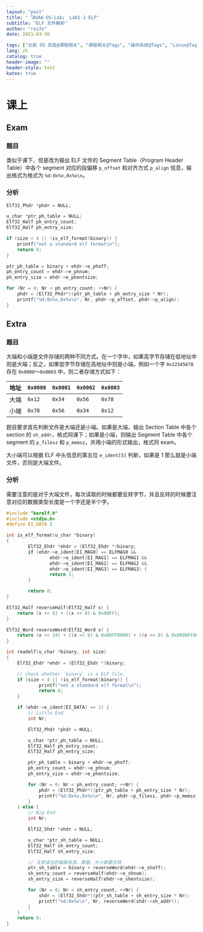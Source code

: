 ```yaml
---
layout: "post"
title: "「BUAA-OS-Lab」 Lab1-1 ELF"
subtitle: "ELF 文件解析"
author: "roife"
date: 2021-03-30

tags: ["北航 OS 实验@课程相关", "课程相关@Tags", "操作系统@Tags", "Linux@Tags", "C@编程语言", "ELF@Linux"]
lang: zh
catalog: true
header-image: ""
header-style: text
katex: true
---
```


# 课上

## Exam

### 题目

类似于课下，但是改为输出 ELF 文件的 Segment Table（Program Header Table）中各个 segment 对应的段偏移 `p_offset` 和对齐方式 `p_align` 信息，输出格式为格式为 `%d:0x%x,0x%x\n`。

### 分析

```c
Elf32_Phdr *phdr = NULL;

u_char *ptr_ph_table = NULL;
Elf32_Half ph_entry_count;
Elf32_Half ph_entry_size;

if (size < 4 || !is_elf_format(binary)) {
    printf("not a standard elf format\n");
    return 0;
}

ptr_ph_table = binary + ehdr->e_phoff;
ph_entry_count = ehdr->e_phnum;
ph_entry_size = ehdr->e_phentsize;

for (Nr = 0; Nr < ph_entry_count; ++Nr) {
    phdr = (Elf32_Phdr*)(ptr_ph_table + ph_entry_size * Nr);
    printf("%d:0x%x,0x%x\n", Nr, phdr->p_offset, phdr->p_align);
}
```

## Extra

### 题目

大端和小端是文件存储的两种不同方式。在一个字中，如果高字节存储在低地址中则是大端；反之，如果低字节存储在高地址中则是小端。例如一个字 `0x12345678` 存在 `0x0000`～`0x0003` 中，则二者存储方式如下：

| 地址 | `0x0000` | `0x0001` | `0x0002` | `0x0003` |
|-|-|-|-|-|
| 大端 | `0x12` | `0x34` | `0x56` | `0x78` |
| 小端 | `0x78` | `0x56` | `0x34` | `0x12` |

题目要求首先判断文件是大端还是小端。如果是大端，输出 Section Table 中各个 section 的 `sh_addr`，格式同课下；如果是小端，则输出 Segment Table 中各个 segment 的 `p_filesz` 和 `p_memsz`，并用小端的形式输出，格式同 exam。

大小端可以根据 ELF 中头信息的第五位 `e_ident[5]` 判断，如果是 1 那么就是小端文件，否则是大端文件。

### 分析

需要注意的是对于大端文件，每次读取的时候都要反转字节，并且反转的时候要注意对应的数据类型长度是一个字还是半个字。

```c
#include "kerelf.h"
#include <stdio.h>
#define EI_DATA 5

int is_elf_format(u_char *binary)
{
        Elf32_Ehdr *ehdr = (Elf32_Ehdr *)binary;
        if (ehdr->e_ident[EI_MAG0] == ELFMAG0 &&
                ehdr->e_ident[EI_MAG1] == ELFMAG1 &&
                ehdr->e_ident[EI_MAG2] == ELFMAG2 &&
                ehdr->e_ident[EI_MAG3] == ELFMAG3) {
                return 1;
        }

        return 0;
}

Elf32_Half reverseHalf(Elf32_Half x) {
    return (x << 8) + ((x >> 8) & 0x00FF);
}

Elf32_Word reverseWord(Elf32_Word x) {
    return (x << 24) + ((x << 8) & 0x00FF0000) + ((x >> 8) & 0x0000FF00) + (x >> 24);
}

int readelf(u_char *binary, int size)
{
    Elf32_Ehdr *ehdr = (Elf32_Ehdr *)binary;

    // check whether `binary` is a ELF file.
    if (size < 4 || !is_elf_format(binary)) {
            printf("not a standard elf format\n");
            return 0;
    }

    if (ehdr->e_ident[EI_DATA] == 1) {
        // Little End
        int Nr;

        Elf32_Phdr *phdr = NULL;

        u_char *ptr_ph_table = NULL;
        Elf32_Half ph_entry_count;
        Elf32_Half ph_entry_size;

        ptr_ph_table = binary + ehdr->e_phoff;
        ph_entry_count = ehdr->e_phnum;
        ph_entry_size = ehdr->e_phentsize;

        for (Nr = 0; Nr < ph_entry_count; ++Nr) {
            phdr = (Elf32_Phdr*)(ptr_ph_table + ph_entry_size * Nr);
            printf("%d:0x%x,0x%x\n", Nr, phdr->p_filesz, phdr->p_memsz);
        }
    } else {
        // Big End
        int Nr;

        Elf32_Shdr *shdr = NULL;

        u_char *ptr_sh_table = NULL;
        Elf32_Half sh_entry_count;
        Elf32_Half sh_entry_size;

        // 注意读出的偏移信息、数量、大小都要反转
        ptr_sh_table = binary + reverseWord(ehdr->e_shoff);
        sh_entry_count = reverseHalf(ehdr->e_shnum);
        sh_entry_size = reverseHalf(ehdr->e_shentsize);

        for (Nr = 0; Nr < sh_entry_count; ++Nr) {
            shdr = (Elf32_Shdr*)(ptr_sh_table + sh_entry_size * Nr);
            printf("%d:0x%x\n", Nr, reverseWord(shdr->sh_addr));
        }
    }
    return 0;
}
```
